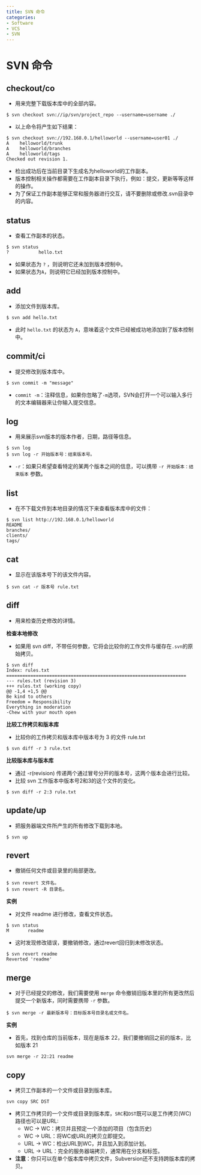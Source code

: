 ```yaml
---
title: SVN 命令
categories:
- Software
- VCS
- SVN
---
```

# SVN 命令

## checkout/co

- 用来完整下载版本库中的全部内容。

```shell
$ svn checkout svn://ip/svn/project_repo --username=username ./
```

- 以上命令将产生如下结果：

```
$ svn checkout svn://192.168.0.1/helloworld --username=user01 ./
A    helloworld/trunk
A    helloworld/branches
A    helloworld/tags
Checked out revision 1.
```

- 检出成功后在当前目录下生成名为helloworld的工作副本。
- 版本控制相关操作都需要在工作副本目录下执行，例如：提交，更新等等这样的操作。
- 为了保证工作副本能够正常和服务器进行交互，请不要删除或修改.svn目录中的内容。

## status

- 查看工作副本的状态。

```
$ svn status
?			hello.txt
```

- 如果状态为 `?` ，则说明它还未加到版本控制中。
- 如果状态为`A`，则说明它已经加到版本控制中。

## add

- 添加文件到版本库。

```
$ svn add hello.txt
```

- 此时 `hello.txt` 的状态为 `A`，意味着这个文件已经被成功地添加到了版本控制中。

## commit/ci

- 提交修改到版本库中。

```
$ svn commit -m "message"
```

- `commit -m`：注释信息，如果你忽略了`-m`选项，SVN会打开一个可以输入多行的文本编辑器来让你输入提交信息。

## log

- 用来展示svn版本的版本作者，日期，路径等信息。

```
$ svn log
$ svn log -r 开始版本号：结束版本号。
```

- `-r`：如果只希望查看特定的某两个版本之间的信息，可以携带 `-r 开始版本：结束版本` 参数。

## list

* 在不下载文件到本地目录的情况下来查看版本库中的文件：

```
$ svn list http://192.168.0.1/helloworld
README
branches/
clients/
tags/
```

## cat

- 显示在该版本号下的该文件内容。

```
$ svn cat -r 版本号 rule.txt
```

## diff

- 用来检查历史修改的详情。

**检查本地修改**

- 如果用 svn diff，不带任何参数，它将会比较你的工作文件与缓存在`.svn`的原始拷贝。

```
$ svn diff
Index: rules.txt
===================================================================
--- rules.txt (revision 3)
+++ rules.txt (working copy)
@@ -1,4 +1,5 @@
Be kind to others
Freedom = Responsibility
Everything in moderation
-Chew with your mouth open
```

**比较工作拷贝和版本库**

- 比较你的工作拷贝和版本库中版本号为 3 的文件 rule.txt

```
$ svn diff -r 3 rule.txt
```

**比较版本库与版本库**

- 通过 -r(revision) 传递两个通过冒号分开的版本号，这两个版本会进行比较。
- 比较 svn 工作版本中版本号2和3的这个文件的变化。

```
$ svn diff -r 2:3 rule.txt
```

## update/up

- 把服务器端文件所产生的所有修改下载到本地。

```
$ svn up
```

## revert

- 撤销任何文件或目录里的局部更改。

```
$ svn revert 文件名。
$ svn revert -R 目录名。
```

**实例**

- 对文件 readme 进行修改，查看文件状态。

```
$ svn status
M       readme
```

- 这时发现修改错误，要撤销修改，通过revert回归到未修改状态。

```
$ svn revert readme
Reverted 'readme'
```

## merge

- 对于已经提交的修改，我们需要使用 `merge` 命令撤销旧版本里的所有更改然后提交一个新版本，同时需要携带 `-r` 参数。

```
$ svn merge -r 最新版本号：目标版本号目录名或文件名。
```

**实例**

- 首先，找到仓库的当前版本，现在是版本 22，我们要撤销回之前的版本，比如版本 21

```
svn merge -r 22:21 readme
```

## copy

- 拷贝工作副本的一个文件或目录到版本库。

```
svn copy SRC DST
```

- 拷贝工作拷贝的一个文件或目录到版本库，`SRC`和`DST`既可以是工作拷贝(WC)路径也可以是URL:
  - WC -> WC：拷贝并且预定一个添加的项目（包含历史)
  - WC -> URL：将WC或URL的拷贝立即提交。
  - URL -> WC：检出URL到WC，并且加入到添加计划。
  - URL -> URL：完全的服务器端拷贝，通常用在分支和标签。
- **注意**：你只可以在单个版本库中拷贝文件，Subversion还不支持跨版本库的拷贝。